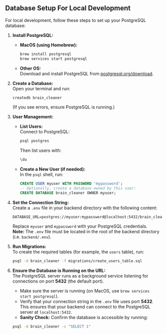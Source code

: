 ## Database Setup For Local Development

For local development, follow these steps to set up your PostgreSQL database:

1. **Install PostgreSQL:**  
   - **MacOS (using Homebrew):**
     ```bash
     brew install postgresql
     brew services start postgresql
     ```
   - **Other OS:**  
     Download and install PostgreSQL from [postgresql.org/download](https://www.postgresql.org/download/).

2. **Create a Database:**  
   Open your terminal and run:
   ```bash
   createdb brain_cleaner
   ```
   (If you see errors, ensure PostgreSQL is running.)

3. **User Management:**  
   - **List Users:**  
     Connect to PostgreSQL:
     ```bash
     psql postgres
     ```
     Then list users with:
     ```sql
     \du
     ```
   - **Create a New User (if needed):**  
     In the `psql` shell, run:
     ```sql
     CREATE USER myuser WITH PASSWORD 'mypassword';
     -- Optionally, create a database owned by this user:
     CREATE DATABASE brain_cleaner OWNER myuser;
     ```

4. **Set the Connection String:**  
   Create a `.env` file in your backend directory with the following content:
   ```env
   DATABASE_URL=postgres://myuser:mypassword@localhost:5432/brain_cleaner
   ```
   Replace `myuser` and `mypassword` with your PostgreSQL credentials.  
   **Note:** The `.env` file must be located in the root of the backend directory (i.e. `backend/.env`).

5. **Run Migrations:**  
   To create the required tables (for example, the `users` table), run:
   ```bash
   psql -d brain_cleaner -f migrations/create_users_table.sql
   ```

6. **Ensure the Database is Running on the URL:**  
   The PostgreSQL server runs as a background service listening for connections on port **5432** (the default port).  
   - Make sure the server is running (on MacOS, use `brew services start postgresql`).
   - Verify that your connection string in the `.env` file uses port **5432**.  
   This ensures that your backend can connect to the PostgreSQL server at `localhost:5432`.
   - **Sanity Check:** Confirm the database is accessible by running: 
   ```bash
   psql -d brain_cleaner -c "SELECT 1"
   ```